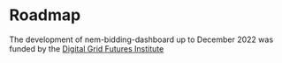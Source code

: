 
# Roadmap

The development of nem-bidding-dashboard up to December 2022 was funded by the 
[Digital Grid Futures Institute](https://www.dgfi.unsw.edu.au/)